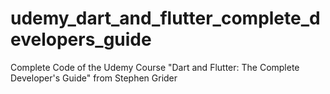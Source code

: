# udemy_dart_and_flutter_complete_developers_guide
Complete Code of the Udemy Course "Dart and Flutter: The Complete Developer's Guide" from Stephen Grider
